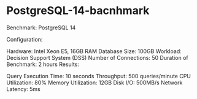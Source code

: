 # PostgreSQL-14-bacnhmark

Benchmark: PostgreSQL 14

Configuration:

Hardware: Intel Xeon E5, 16GB RAM
Database Size: 100GB
Workload: Decision Support System (DSS)
Number of Connections: 50
Duration of Benchmark: 2 hours
Results:

Query Execution Time: 10 seconds
Throughput: 500 queries/minute
CPU Utilization: 80%
Memory Utilization: 12GB
Disk I/O: 500MB/s
Network Latency: 5ms
